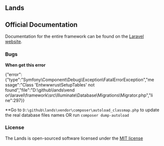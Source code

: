 ## Lands

## Official Documentation

Documentation for the entire framework can be found on the [Laravel website](http://laravel.com/docs).

### Bugs

**When get this error**

{"error":{"type":"Symfony\\Component\\Debug\\Exception\\FatalErrorException","me
ssage":"Class 'EntwwwrustSetupTables' not found","file":"D:\\github\\lands\\vend
or\\laravel\\framework\\src\\Illuminate\\Database\\Migrations\\Migrator.php","li
ne":297}}

**Go to `D:\github\lands\vendor\composer\autoload_classmap.php` to update the real database files names OR run `composer dump-autoload`

### License

The Lands is open-sourced software licensed under the [MIT license](http://opensource.org/licenses/MIT)

